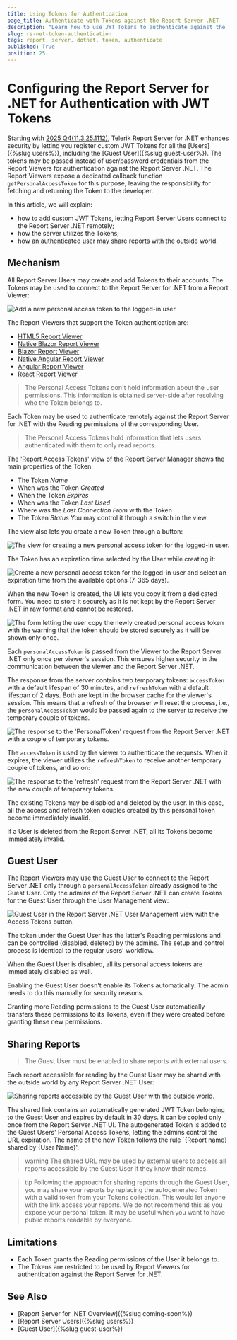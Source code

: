 ```yaml
---
title: Using Tokens for Authentication
page_title: Authenticate with Tokens against the Report Server .NET
description: "Learn how to use JWT Tokens to authenticate against the Telerik Report Server .NET instance."
slug: rs-net-token-authentication
tags: report, server, dotnet, token, authenticate
published: True
position: 25
---
```


# Configuring the Report Server for .NET for Authentication with JWT Tokens

Starting with [2025 Q4(11.3.25.1112)](https://www.telerik.com/support/whats-new/report-server/release-history/progress-telerik-report-server-2025-q4-11-3-25-1112), Telerik Report Server for .NET enhances security by letting you register custom JWT Tokens for all the [Users]({%slug users%}), including the [Guest User]({%slug guest-user%}). The tokens may be passed instead of user/password credentials from the Report Viewers for authentication against the Report Server .NET. The Report Viewers expose a dedicated callback function `getPersonalAccessToken` for this purpose, leaving the responsibility for fetching and returning the Token to the developer.

In this article, we will explain:
* how to add custom JWT Tokens, letting Report Server Users connect to the Report Server .NET remotely;
* how the server utilizes the Tokens;
* how an authenticated user may share reports with the outside world.

## Mechanism

All Report Server Users may create and add Tokens to their accounts. The Tokens may be used to connect to the Report Server for .NET from a Report Viewer:

![Add a new personal access token to the logged-in user.](../images/rs-net-images/rs-net-token-add-to-user.png)

The Report Viewers that support the Token authentication are:

* [HTML5 Report Viewer](https://docs.telerik.com/reporting/embedding-reports/display-reports-in-applications/web-application/html5-report-viewer/overview)
* [Native Blazor Report Viewer](https://docs.telerik.com/reporting/embedding-reports/display-reports-in-applications/web-application/native-blazor-report-viewer/overview)
* [Blazor Report Viewer](https://docs.telerik.com/reporting/embedding-reports/display-reports-in-applications/web-application/blazor-report-viewer/overview)
* [Native Angular Report Viewer](https://docs.telerik.com/reporting/embedding-reports/display-reports-in-applications/web-application/native-angular-report-viewer/overview)
* [Angular Report Viewer](https://docs.telerik.com/reporting/embedding-reports/display-reports-in-applications/web-application/angular-report-viewer/angular-report-viewer-overview)
* [React Report Viewer](https://docs.telerik.com/reporting/embedding-reports/display-reports-in-applications/web-application/react-report-viewer/react-report-viewer-overview)

> The Personal Access Tokens don't hold information about the user permissions. This information is obtained server-side after resolving who the Token belongs to.

Each Token may be used to authenticate remotely against the Report Server for .NET with the Reading permissions of the corresponding User.
> The Personal Access Tokens hold information that lets users authenticated with them to only read reports.

The 'Report Access Tokens' view of the Report Server Manager shows the main properties of the Token:
* The Token _Name_
* When was the Token _Created_
* When the Token _Expires_
* When was the Token _Last Used_
* Where was the _Last Connection From_ with the Token
* The Token _Status_ You may control it through a switch in the view

The view also lets you create a new Token through a button:

![The view for creating a new personal access token for the logged-in user.](../images/rs-net-images/rs-net-token-view-create-access-token.png)

The Token has an expiration time selected by the User while creating it:

![Create a new personal access token for the logged-in user and select an expiration time from the available options (7-365 days).](../images/rs-net-images/rs-net-token-create-access-token.png)

When the new Token is created, the UI lets you copy it from a dedicated form. You need to store it securely as it is not kept by the Report Server .NET in raw format and cannot be restored.

![The form letting the user copy the newly created personal access token with the warning that the token should be stored securely as it will be shown only once.](../images/rs-net-images/rs-net-token-copy-access-token.png)

Each `personalAccessToken` is passed from the Viewer to the Report Server .NET only once per viewer's session. This ensures higher security in the communication between the viewer and the Report Server .NET.

The response from the server contains two temporary tokens: `accessToken` with a default lifespan of 30 minutes, and `refreshToken` with a default lifespan of 2 days. Both are kept in the browser cache for the viewer's session. This means that a refresh of the browser will reset the process, i.e., the `personalAccessToken` would be passed again to the server to receive the temporary couple of tokens.

![The response to the 'PersonalToken' request from the Report Server .NET with a couple of temporary tokens.](../images/rs-net-images/rs-net-token-personaltoken-response.png)

The `accessToken` is used by the viewer to authenticate the requests. When it expires, the viewer utilizes the `refreshToken` to receive another temporary couple of tokens, and so on:

![The response to the 'refresh' request from the Report Server .NET with the new couple of temporary tokens.](../images/rs-net-images/rs-net-token-refresh-response.png)

The existing Tokens may be disabled and deleted by the user. In this case, all the access and refresh token couples created by this personal token become immediately invalid.

If a User is deleted from the Report Server .NET, all its Tokens become immediately invalid.

## Guest User

The Report Viewers may use the Guest User to connect to the Report Server .NET only through a `personalAccessToken` already assigned to the Guest User. Only the admins of the Report Server .NET can create Tokens for the Guest User through the User Management view:

![Guest User in the Report Server .NET User Management view with the Access Tokens button.](../images/rs-net-images/rs-net-token-guest-user-add-token.png)

The token under the Guest User has the latter's Reading permissions and can be controlled (disabled, deleted) by the admins. The setup and control process is identical to the regular users' workflow.

When the Guest User is disabled, all its personal access tokens are immediately disabled as well.

Enabling the Guest User doesn't enable its Tokens automatically. The admin needs to do this manually for security reasons.

Granting more Reading permissions to the Guest User automatically transfers these permissions to its Tokens, even if they were created before granting these new permissions.

## Sharing Reports

> The Guest User must be enabled to share reports with external users.

Each report accessible for reading by the Guest User may be shared with the outside world by any Report Server .NET User:

![Sharing reports accessible by the Guest User with the outside world.](../images/rs-net-images/rs-net-token-share-report.png)

The shared link contains an automatically generated JWT Token belonging to the Guest User and expires by default in 30 days. It can be copied only once from the Report Server .NET UI.
The autogenerated Token is added to the Guest Users' Personal Access Tokens, letting the admins control the URL expiration. The name of the new Token follows the rule `{Report name} shared by {User Name}'.

>warning The shared URL may be used by external users to access all reports accessible by the Guest User if they know their names.

>tip Following the approach for sharing reports through the Guest User, you may share your reports by replacing the autogenerated Token with a valid token from your Tokens collection. This would let anyone with the link access your reports. We do not recommend this as you expose your personal token. It may be useful when you want to have public reports readable by everyone.

## Limitations

* Each Token grants the Reading permissions of the User it belongs to.
* The Tokens are restricted to be used by Report Viewers for authentication against the Report Server for .NET.

## See Also

* [Report Server for .NET Overview]({%slug coming-soon%})
* [Report Server Users]({%slug users%})
* [Guest User]({%slug guest-user%})
